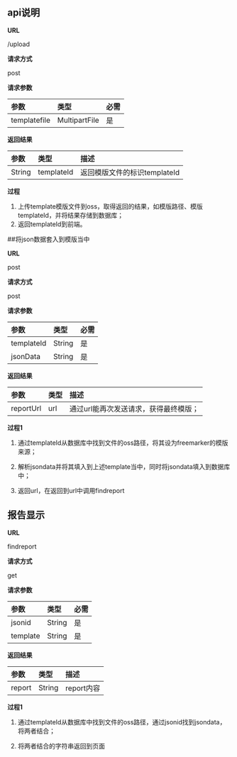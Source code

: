 ## api说明

**URL**

/upload

**请求方式**

post

**请求参数**

| 参数         | 类型          | 必需 |
| :----------- | :------------ | :--- |
| templatefile | MultipartFile | 是   |

**返回结果**

| 参数   | 类型       | 描述                         |
| :----- | :--------- | :--------------------------- |
| String | templateId | 返回模版文件的标识templateId |

**过程**

1. 上传template模版文件到oss，取得返回的结果，如模版路径、模版templateId，并将结果存储到数据库；
2. 返回templateId到前端。



##将json数据套入到模版当中

**URL**

post

**请求方式**

post

**请求参数**

| 参数       | 类型   | 必需 |
| :--------- | :----- | :--- |
| templateId | String | 是   |
| jsonData   | String | 是   |

**返回结果**

| 参数      | 类型 | 描述                                  |
| :-------- | :--- | :------------------------------------ |
| reportUrl | url  | 通过url能再次发送请求，获得最终模版； |

**过程1**

1. 通过templateId从数据库中找到文件的oss路径，将其设为freemarker的模版来源；

2. 解析jsondata并将其填入到上述template当中，同时将jsondata填入到数据库中；
3. 返回url，在返回到url中调用findreport



## 报告显示

**URL**

findreport

**请求方式**

get

**请求参数**

| 参数     | 类型   | 必需 |
| :------- | :----- | :--- |
| jsonid   | String | 是   |
| template | String | 是   |

**返回结果**

| 参数   | 类型   | 描述       |
| :----- | :----- | :--------- |
| report | String | report内容 |

**过程1**

1. 通过templateId从数据库中找到文件的oss路径，通过jsonid找到jsondata，将两者结合；

2. 将两者结合的字符串返回到页面


